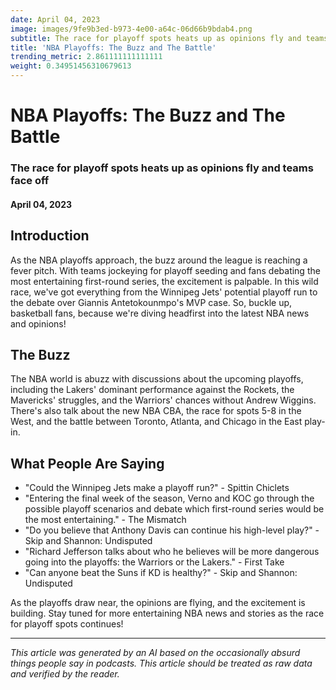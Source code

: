 ```yaml
---
date: April 04, 2023
image: images/9fe9b3ed-b973-4e00-a64c-06d66b9bdab4.png
subtitle: The race for playoff spots heats up as opinions fly and teams face off
title: 'NBA Playoffs: The Buzz and The Battle'
trending_metric: 2.861111111111111
weight: 0.34951456310679613
---
```

# NBA Playoffs: The Buzz and The Battle
### The race for playoff spots heats up as opinions fly and teams face off
#### April 04, 2023

## Introduction
As the NBA playoffs approach, the buzz around the league is reaching a fever pitch. With teams jockeying for playoff seeding and fans debating the most entertaining first-round series, the excitement is palpable. In this wild race, we've got everything from the Winnipeg Jets' potential playoff run to the debate over Giannis Antetokounmpo's MVP case. So, buckle up, basketball fans, because we're diving headfirst into the latest NBA news and opinions!

## The Buzz
The NBA world is abuzz with discussions about the upcoming playoffs, including the Lakers' dominant performance against the Rockets, the Mavericks' struggles, and the Warriors' chances without Andrew Wiggins. There's also talk about the new NBA CBA, the race for spots 5-8 in the West, and the battle between Toronto, Atlanta, and Chicago in the East play-in.

## What People Are Saying
- "Could the Winnipeg Jets make a playoff run?" - Spittin Chiclets
- "Entering the final week of the season, Verno and KOC go through the possible playoff scenarios and debate which first-round series would be the most entertaining." - The Mismatch
- "Do you believe that Anthony Davis can continue his high-level play?" - Skip and Shannon: Undisputed
- "Richard Jefferson talks about who he believes will be more dangerous going into the playoffs: the Warriors or the Lakers." - First Take
- "Can anyone beat the Suns if KD is healthy?" - Skip and Shannon: Undisputed

As the playoffs draw near, the opinions are flying, and the excitement is building. Stay tuned for more entertaining NBA news and stories as the race for playoff spots continues!

 --- 

*This article was generated by an AI based on the occasionally absurd things people say in podcasts. This article should be treated as raw data and verified by the reader.*